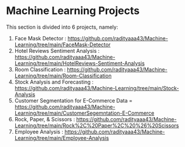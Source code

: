 # Machine Learning Projects
This section is divided into 6 projects, namely:
  1. Face Mask Detector : https://github.com/radityaaa43/Machine-Learning/tree/main/FaceMask-Detector
  2. Hotel Reviews Sentiment Analysis : https://github.com/radityaaa43/Machine-Learning/tree/main/HotelReviews-Sentiment-Analysis
  3. Room Classification : https://github.com/radityaaa43/Machine-Learning/tree/main/Room-Classification
  4. Stock Analysis and Forecasting : https://github.com/radityaaa43/Machine-Learning/tree/main/Stock-Analysis
  5. Customer Segmentation for E-Commerce Data = https://github.com/radityaaa43/Machine-Learning/tree/main/CustomerSegemntation-E-Commerce
  6. Rock, Paper, & Scissors : https://github.com/radityaaa43/Machine-Learning/tree/main/Rock%2C%20Paper%2C%20%26%20Scissors
  7. Employee Analysis : https://github.com/radityaaa43/Machine-Learning/tree/main/Employee-Analysis
